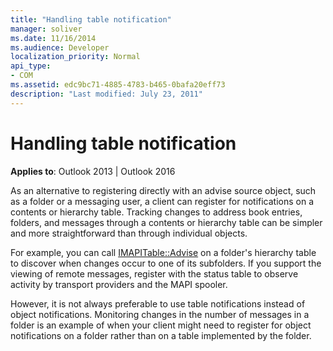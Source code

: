 ```yaml
---
title: "Handling table notification"
manager: soliver
ms.date: 11/16/2014
ms.audience: Developer
localization_priority: Normal
api_type:
- COM
ms.assetid: edc9bc71-4885-4783-b465-0bafa20eff73
description: "Last modified: July 23, 2011"
---
```


# Handling table notification

**Applies to**: Outlook 2013 | Outlook 2016 
  
As an alternative to registering directly with an advise source object, such as a folder or a messaging user, a client can register for notifications on a contents or hierarchy table. Tracking changes to address book entries, folders, and messages through a contents or hierarchy table can be simpler and more straightforward than through individual objects. 

For example, you can call [IMAPITable::Advise](imapitable-advise.md) on a folder's hierarchy table to discover when changes occur to one of its subfolders. If you support the viewing of remote messages, register with the status table to observe activity by transport providers and the MAPI spooler. 
  
However, it is not always preferable to use table notifications instead of object notifications. Monitoring changes in the number of messages in a folder is an example of when your client might need to register for object notifications on a folder rather than on a table implemented by the folder.
  

